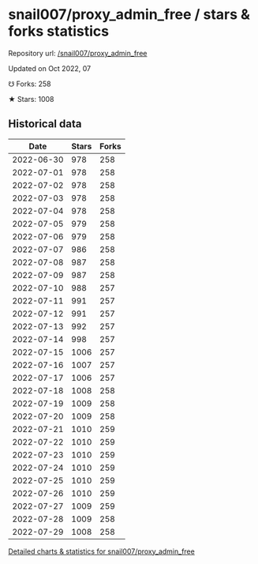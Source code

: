 # snail007/proxy_admin_free / stars & forks statistics

Repository url: [/snail007/proxy_admin_free](https://github.com/snail007/proxy_admin_free)

Updated on Oct 2022, 07

☋ Forks: 258

★ Stars: 1008

## Historical data
| Date | Stars | Forks |
|------|-------|-------|
| 2022-06-30 | 978 | 258 | 
| 2022-07-01 | 978 | 258 | 
| 2022-07-02 | 978 | 258 | 
| 2022-07-03 | 978 | 258 | 
| 2022-07-04 | 978 | 258 | 
| 2022-07-05 | 979 | 258 | 
| 2022-07-06 | 979 | 258 | 
| 2022-07-07 | 986 | 258 | 
| 2022-07-08 | 987 | 258 | 
| 2022-07-09 | 987 | 258 | 
| 2022-07-10 | 988 | 257 | 
| 2022-07-11 | 991 | 257 | 
| 2022-07-12 | 991 | 257 | 
| 2022-07-13 | 992 | 257 | 
| 2022-07-14 | 998 | 257 | 
| 2022-07-15 | 1006 | 257 | 
| 2022-07-16 | 1007 | 257 | 
| 2022-07-17 | 1006 | 257 | 
| 2022-07-18 | 1008 | 258 | 
| 2022-07-19 | 1009 | 258 | 
| 2022-07-20 | 1009 | 258 | 
| 2022-07-21 | 1010 | 259 | 
| 2022-07-22 | 1010 | 259 | 
| 2022-07-23 | 1010 | 259 | 
| 2022-07-24 | 1010 | 259 | 
| 2022-07-25 | 1010 | 259 | 
| 2022-07-26 | 1010 | 259 | 
| 2022-07-27 | 1009 | 259 | 
| 2022-07-28 | 1009 | 258 | 
| 2022-07-29 | 1008 | 258 | 


[Detailed charts & statistics for snail007/proxy_admin_free](https://reviewgithub.com/rep/snail007/proxy_admin_free)
